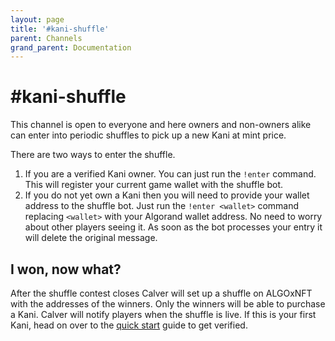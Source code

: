 ```yaml
---
layout: page
title: '#kani-shuffle'
parent: Channels
grand_parent: Documentation
---
```

# #kani-shuffle
This channel is open to everyone and here owners and non-owners alike can enter
into periodic shuffles to pick up a new Kani at mint price.

There are two ways to enter the shuffle.
1. If you are a verified Kani owner. You can just run the `!enter` command.
   This will register your current game wallet with the shuffle bot.
2. If you do not yet own a Kani then you will need to provide your wallet
   address to the shuffle bot. Just run the `!enter <wallet>` command replacing
   `<wallet>` with your Algorand wallet address. No need to worry about other
   players seeing it. As soon as the bot processes your entry it will delete
   the original message.

## I won, now what?
After the shuffle contest closes Calver will set up a shuffle on ALGOxNFT with
the addresses of the winners. Only the winners will be able to purchase a Kani.
Calver will notify players when the shuffle is live. If this is your first
Kani, head on over to the [quick start](/docs/quick-start) guide to get
verified.